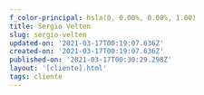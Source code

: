 ```yaml
---
f_color-principal: hsla(0, 0.00%, 0.00%, 1.00)
title: Sergio Velten
slug: sergio-velten
updated-on: '2021-03-17T00:19:07.636Z'
created-on: '2021-03-17T00:19:07.636Z'
published-on: '2021-03-17T00:30:29.298Z'
layout: '[cliente].html'
tags: cliente
---
```



